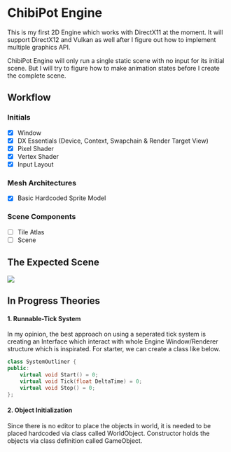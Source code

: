 # ChibiPot Engine

This is my first 2D Engine which works with DirectX11 at the moment. It will support DirectX12 and Vulkan as well after I figure out how to implement multiple
graphics API.

ChibiPot Engine will only run a single static scene with no input for its initial scene. But I will try to figure how to make animation states before I create the complete scene.

## Workflow

### Initials
- [x] Window
- [x] DX Essentials (Device, Context, Swapchain & Render Target View)
- [x] Pixel Shader
- [x] Vertex Shader
- [x] Input Layout

### Mesh Architectures
- [x] Basic Hardcoded Sprite Model

### Scene Components
- [ ] Tile Atlas
- [ ] Scene

## The Expected Scene
![](https://img.itch.zone/aW1nLzI1ODU2MTEuZ2lm/original/IQCAru.gif)

## In Progress Theories

#### 1. Runnable-Tick System
In my opinion, the best approach on using a seperated tick system is creating an Interface which interact with whole Engine Window/Renderer structure which is inspirated. For starter, we can create a class like below.

```cpp
class SystemOutliner {
public:
	virtual void Start() = 0;
	virtual void Tick(float DeltaTime) = 0;
	virtual void Stop() = 0;
};
```

#### 2. Object Initialization
Since there is no editor to place the objects in world, it is needed to be placed hardcoded via class called WorldObject. Constructor holds the objects via class definition called GameObject.
